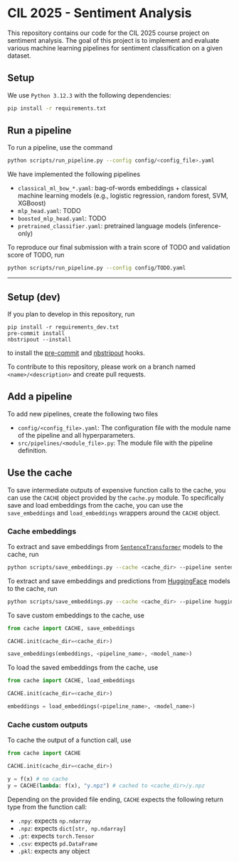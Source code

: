 # CIL 2025 - Sentiment Analysis

This repository contains our code for the CIL 2025 course project on sentiment analysis. The goal of this project is to implement and evaluate various machine learning pipelines for sentiment classification on a given dataset.

## Setup
We use `Python 3.12.3` with the following dependencies:
```bash
pip install -r requirements.txt
```

## Run a pipeline
To run a pipeline, use the command
```bash
python scripts/run_pipeline.py --config config/<config_file>.yaml
```

We have implemented the following pipelines
- `classical_ml_bow_*.yaml`: bag-of-words embeddings + classical machine learning models (e.g., logistic regression, random forest, SVM, XGBoost)
- `mlp_head.yaml`: TODO
- `boosted_mlp_head.yaml`: TODO
- `pretrained_classifier.yaml`: pretrained language models (inference-only)

To reproduce our final submission with a train score of TODO and validation score of TODO, run
```bash
python scripts/run_pipeline.py --config config/TODO.yaml
```

---

## Setup (dev)
If you plan to develop in this repository, run
```
pip install -r requirements_dev.txt
pre-commit install
nbstripout --install
```
to install the [pre-commit](https://pre-commit.com/) and [nbstripout](https://github.com/kynan/nbstripout) hooks.

To contribute to this repository, please work on a branch named `<name>/<description>` and create pull requests.

## Add a pipeline
To add new pipelines, create the following two files
* `config/<config_file>.yaml`: The configuration file with the module name of the pipeline and all hyperparameters.
* `src/pipelines/<module_file>.py`: The module file with the pipeline definition.

## Use the cache
To save intermediate outputs of expensive function calls to the cache, you can use the `CACHE` object provided by the `cache.py` module. To specifically save and load embeddings from the cache, you can use the `save_embeddings` and `load_embeddings` wrappers around the `CACHE` object.

### Cache embeddings
To extract and save embeddings from [`SentenceTransformer`](https://huggingface.co/models?library=sentence-transformers) models to the cache, run
```bash
python scripts/save_embeddings.py --cache <cache_dir> --pipeline sentencetransformer --model <model_name>
```

To extract and save embeddings and predictions from [HuggingFace](https://huggingface.co/models?pipeline_tag=text-classification&sort=trending&search=sentiment) models to the cache, run
```bash
python scripts/save_embeddings.py --cache <cache_dir> --pipeline huggingface --model <model_name>
```

To save custom embeddings to the cache, use
```python
from cache import CACHE, save_embeddings

CACHE.init(cache_dir=<cache_dir>)

save_embeddings(embeddings, <pipeline_name>, <model_name>)
```

To load the saved embeddings from the cache, use
```python
from cache import CACHE, load_embeddings

CACHE.init(cache_dir=<cache_dir>)

embeddings = load_embeddings(<pipeline_name>, <model_name>)
```

### Cache custom outputs
To cache the output of a function call, use
```python
from cache import CACHE

CACHE.init(cache_dir=<cache_dir>)

y = f(x) # no cache
y = CACHE(lambda: f(x), "y.npz") # cached to <cache_dir>/y.npz
```

Depending on the provided file ending, `CACHE` expects the following return type from the function call:
- `.npy`: expects `np.ndarray`
- `.npz`: expects `dict[str, np.ndarray]`
- `.pt`: expects `torch.Tensor`
- `.csv`: expects `pd.DataFrame`
- `.pkl`: expects any object
